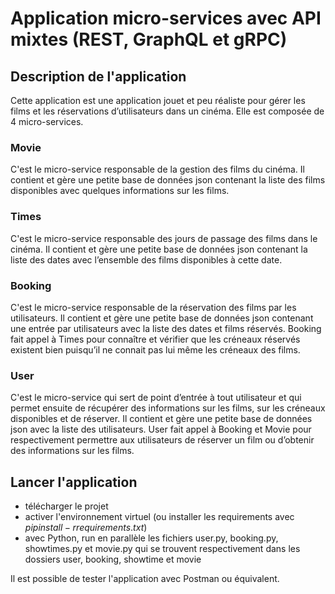 # Application micro-services avec API mixtes (REST, GraphQL et gRPC)

## Description de l'application
Cette application est une application jouet et peu réaliste pour gérer les films et les réservations d’utilisateurs dans un cinéma. Elle est composée de 4 micro-services.

### Movie
C'est le micro-service responsable de la gestion des films du cinéma. Il contient et gère une petite base de données json contenant la liste des films disponibles avec quelques informations sur les films.

### Times
C'est le micro-service responsable des jours de passage des films dans le cinéma. Il contient et gère une petite base de données json contenant la liste des dates avec l’ensemble des films disponibles à cette date.

### Booking
C'est le micro-service responsable de la réservation des films par les utilisateurs. Il contient et gère une petite base de données json contenant une entrée par utilisateurs avec la liste des dates et films réservés. Booking fait appel à Times pour connaître et vérifier que les créneaux réservés existent bien puisqu’il ne connait pas lui même les créneaux des films.

### User
C'est le micro-service qui sert de point d’entrée à tout utilisateur et qui permet ensuite de récupérer des informations sur les films, sur les créneaux disponibles et de réserver. Il contient et gère une petite base de données json avec la liste des utilisateurs. User fait appel à Booking et Movie pour respectivement permettre aux utilisateurs de réserver un film ou d’obtenir des informations sur les films.


## Lancer l'application
- télécharger le projet
- activer l'environnement virtuel (ou installer les requirements avec $pip install -r requirements.txt$)
- avec Python, run en parallèle les fichiers user.py, booking.py, showtimes.py et movie.py qui se trouvent respectivement dans les dossiers user, booking, showtime et movie

Il est possible de tester l'application avec Postman ou équivalent. 
